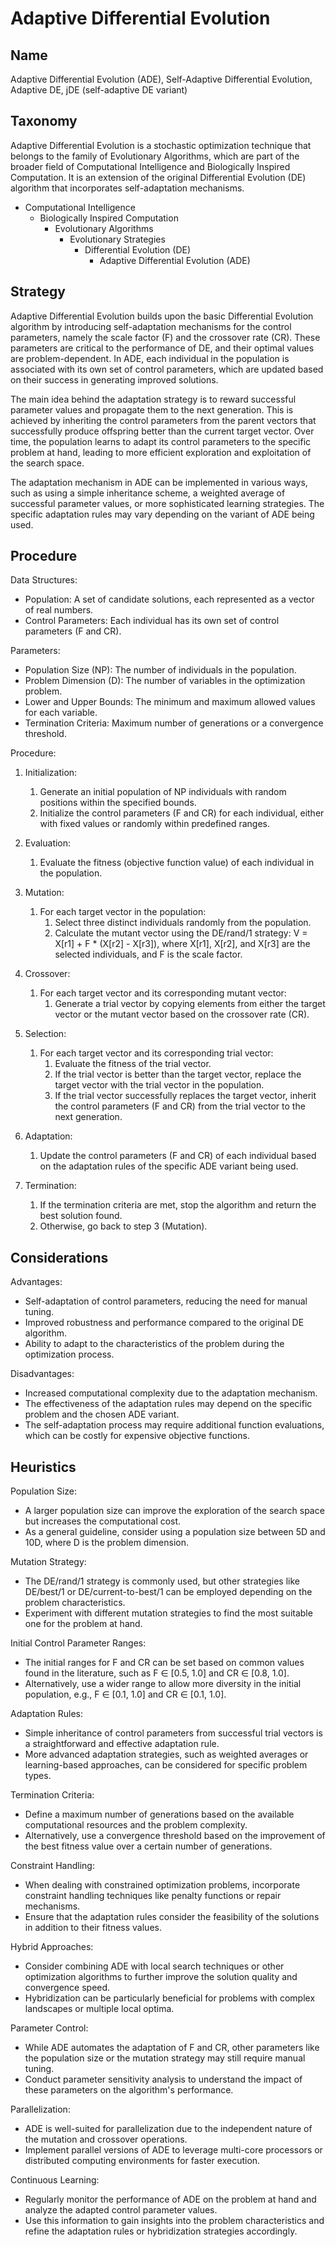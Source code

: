 # Adaptive Differential Evolution

## Name
Adaptive Differential Evolution (ADE), Self-Adaptive Differential Evolution, Adaptive DE, jDE (self-adaptive DE variant)

## Taxonomy
Adaptive Differential Evolution is a stochastic optimization technique that belongs to the family of Evolutionary Algorithms, which are part of the broader field of Computational Intelligence and Biologically Inspired Computation. It is an extension of the original Differential Evolution (DE) algorithm that incorporates self-adaptation mechanisms.

- Computational Intelligence
  - Biologically Inspired Computation
    - Evolutionary Algorithms
      - Evolutionary Strategies
        - Differential Evolution (DE)
          - Adaptive Differential Evolution (ADE)

## Strategy
Adaptive Differential Evolution builds upon the basic Differential Evolution algorithm by introducing self-adaptation mechanisms for the control parameters, namely the scale factor (F) and the crossover rate (CR). These parameters are critical to the performance of DE, and their optimal values are problem-dependent. In ADE, each individual in the population is associated with its own set of control parameters, which are updated based on their success in generating improved solutions.

The main idea behind the adaptation strategy is to reward successful parameter values and propagate them to the next generation. This is achieved by inheriting the control parameters from the parent vectors that successfully produce offspring better than the current target vector. Over time, the population learns to adapt its control parameters to the specific problem at hand, leading to more efficient exploration and exploitation of the search space.

The adaptation mechanism in ADE can be implemented in various ways, such as using a simple inheritance scheme, a weighted average of successful parameter values, or more sophisticated learning strategies. The specific adaptation rules may vary depending on the variant of ADE being used.

## Procedure
Data Structures:
- Population: A set of candidate solutions, each represented as a vector of real numbers.
- Control Parameters: Each individual has its own set of control parameters (F and CR).

Parameters:
- Population Size (NP): The number of individuals in the population.
- Problem Dimension (D): The number of variables in the optimization problem.
- Lower and Upper Bounds: The minimum and maximum allowed values for each variable.
- Termination Criteria: Maximum number of generations or a convergence threshold.

Procedure:
1. Initialization:
   1. Generate an initial population of NP individuals with random positions within the specified bounds.
   2. Initialize the control parameters (F and CR) for each individual, either with fixed values or randomly within predefined ranges.

2. Evaluation:
   1. Evaluate the fitness (objective function value) of each individual in the population.

3. Mutation:
   1. For each target vector in the population:
      1. Select three distinct individuals randomly from the population.
      2. Calculate the mutant vector using the DE/rand/1 strategy: V = X[r1] + F * (X[r2] - X[r3]), where X[r1], X[r2], and X[r3] are the selected individuals, and F is the scale factor.

4. Crossover:
   1. For each target vector and its corresponding mutant vector:
      1. Generate a trial vector by copying elements from either the target vector or the mutant vector based on the crossover rate (CR).

5. Selection:
   1. For each target vector and its corresponding trial vector:
      1. Evaluate the fitness of the trial vector.
      2. If the trial vector is better than the target vector, replace the target vector with the trial vector in the population.
      3. If the trial vector successfully replaces the target vector, inherit the control parameters (F and CR) from the trial vector to the next generation.

6. Adaptation:
   1. Update the control parameters (F and CR) of each individual based on the adaptation rules of the specific ADE variant being used.

7. Termination:
   1. If the termination criteria are met, stop the algorithm and return the best solution found.
   2. Otherwise, go back to step 3 (Mutation).

## Considerations
Advantages:
- Self-adaptation of control parameters, reducing the need for manual tuning.
- Improved robustness and performance compared to the original DE algorithm.
- Ability to adapt to the characteristics of the problem during the optimization process.

Disadvantages:
- Increased computational complexity due to the adaptation mechanism.
- The effectiveness of the adaptation rules may depend on the specific problem and the chosen ADE variant.
- The self-adaptation process may require additional function evaluations, which can be costly for expensive objective functions.

## Heuristics
Population Size:
- A larger population size can improve the exploration of the search space but increases the computational cost.
- As a general guideline, consider using a population size between 5D and 10D, where D is the problem dimension.

Mutation Strategy:
- The DE/rand/1 strategy is commonly used, but other strategies like DE/best/1 or DE/current-to-best/1 can be employed depending on the problem characteristics.
- Experiment with different mutation strategies to find the most suitable one for the problem at hand.

Initial Control Parameter Ranges:
- The initial ranges for F and CR can be set based on common values found in the literature, such as F ∈ [0.5, 1.0] and CR ∈ [0.8, 1.0].
- Alternatively, use a wider range to allow more diversity in the initial population, e.g., F ∈ [0.1, 1.0] and CR ∈ [0.1, 1.0].

Adaptation Rules:
- Simple inheritance of control parameters from successful trial vectors is a straightforward and effective adaptation rule.
- More advanced adaptation strategies, such as weighted averages or learning-based approaches, can be considered for specific problem types.

Termination Criteria:
- Define a maximum number of generations based on the available computational resources and the problem complexity.
- Alternatively, use a convergence threshold based on the improvement of the best fitness value over a certain number of generations.

Constraint Handling:
- When dealing with constrained optimization problems, incorporate constraint handling techniques like penalty functions or repair mechanisms.
- Ensure that the adaptation rules consider the feasibility of the solutions in addition to their fitness values.

Hybrid Approaches:
- Consider combining ADE with local search techniques or other optimization algorithms to further improve the solution quality and convergence speed.
- Hybridization can be particularly beneficial for problems with complex landscapes or multiple local optima.

Parameter Control:
- While ADE automates the adaptation of F and CR, other parameters like the population size or the mutation strategy may still require manual tuning.
- Conduct parameter sensitivity analysis to understand the impact of these parameters on the algorithm's performance.

Parallelization:
- ADE is well-suited for parallelization due to the independent nature of the mutation and crossover operations.
- Implement parallel versions of ADE to leverage multi-core processors or distributed computing environments for faster execution.

Continuous Learning:
- Regularly monitor the performance of ADE on the problem at hand and analyze the adapted control parameter values.
- Use this information to gain insights into the problem characteristics and refine the adaptation rules or hybridization strategies accordingly.
